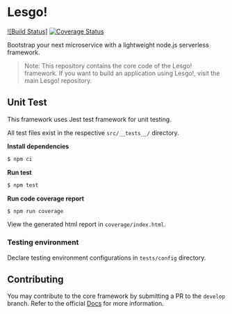 # Lesgo!

[![Build Status]](https://github.com/reflex-media/lesgo-framework/actions/workflows/release.yml/badge.svg)
[![Coverage Status](https://coveralls.io/repos/github/reflex-media/lesgo-framework/badge.svg?branch=master)](https://coveralls.io/github/reflex-media/lesgo-framework?branch=master)

Bootstrap your next microservice with a lightweight node.js serverless framework.

> Note: This repository contains the core code of the Lesgo! framework. If you want to build an application using Lesgo!, visit the main Lesgo! repository.

## Unit Test

This framework uses Jest test framework for unit testing.

All test files exist in the respective `src/__tests__/` directory.

**Install dependencies**

```bash
$ npm ci
```

**Run test**

```bash
$ npm test
```

**Run code coverage report**

```bash
$ npm run coverage
```

View the generated html report in `coverage/index.html`.

### Testing environment

Declare testing environment configurations in `tests/config` directory.

## Contributing

You may contribute to the core framework by submitting a PR to the `develop` branch. Refer to the official [Docs](https://reflex-media.github.io/lesgo-docs/contributing/) for more information.
